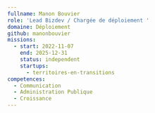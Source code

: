 ```yaml
---
fullname: Manon Bouvier
role: 'Lead Bizdev / Chargée de déploiement '
domaine: Déploiement
github: manonbouvier
missions:
  - start: 2022-11-07
    end: 2025-12-31
    status: independent
    startups:
      - territoires-en-transitions
competences:
  - Communication
  - Administration Publique
  - Croissance
---
```

